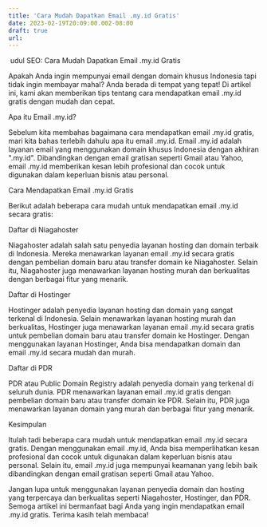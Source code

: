 ```yaml
---
title: 'Cara Mudah Dapatkan Email .my.id Gratis'
date: 2023-02-19T20:09:00.002-08:00
draft: true
url: 
---
```


 udul SEO: Cara Mudah Dapatkan Email .my.id Gratis

  

Apakah Anda ingin mempunyai email dengan domain khusus Indonesia tapi tidak ingin membayar mahal? Anda berada di tempat yang tepat! Di artikel ini, kami akan memberikan tips tentang cara mendapatkan email .my.id gratis dengan mudah dan cepat.

  

Apa itu Email .my.id?

  

Sebelum kita membahas bagaimana cara mendapatkan email .my.id gratis, mari kita bahas terlebih dahulu apa itu email .my.id. Email .my.id adalah layanan email yang menggunakan domain khusus Indonesia dengan akhiran ".my.id". Dibandingkan dengan email gratisan seperti Gmail atau Yahoo, email .my.id memberikan kesan lebih profesional dan cocok untuk digunakan dalam keperluan bisnis atau personal.

  

Cara Mendapatkan Email .my.id Gratis

  

Berikut adalah beberapa cara mudah untuk mendapatkan email .my.id secara gratis:

  

Daftar di Niagahoster

Niagahoster adalah salah satu penyedia layanan hosting dan domain terbaik di Indonesia. Mereka menawarkan layanan email .my.id secara gratis dengan pembelian domain baru atau transfer domain ke Niagahoster. Selain itu, Niagahoster juga menawarkan layanan hosting murah dan berkualitas dengan berbagai fitur yang menarik.

  

Daftar di Hostinger

Hostinger adalah penyedia layanan hosting dan domain yang sangat terkenal di Indonesia. Selain menawarkan layanan hosting murah dan berkualitas, Hostinger juga menawarkan layanan email .my.id secara gratis untuk pembelian domain baru atau transfer domain ke Hostinger. Dengan menggunakan layanan Hostinger, Anda bisa mendapatkan domain dan email .my.id secara mudah dan murah.

  

Daftar di PDR

PDR atau Public Domain Registry adalah penyedia domain yang terkenal di seluruh dunia. PDR menawarkan layanan email .my.id gratis dengan pembelian domain baru atau transfer domain ke PDR. Selain itu, PDR juga menawarkan layanan domain yang murah dan berbagai fitur yang menarik.

  

Kesimpulan

  

Itulah tadi beberapa cara mudah untuk mendapatkan email .my.id secara gratis. Dengan menggunakan email .my.id, Anda bisa memperlihatkan kesan profesional dan cocok untuk digunakan dalam keperluan bisnis atau personal. Selain itu, email .my.id juga mempunyai keamanan yang lebih baik dibandingkan dengan email gratisan seperti Gmail atau Yahoo.

  

Jangan lupa untuk menggunakan layanan penyedia domain dan hosting yang terpercaya dan berkualitas seperti Niagahoster, Hostinger, dan PDR. Semoga artikel ini bermanfaat bagi Anda yang ingin mendapatkan email .my.id gratis. Terima kasih telah membaca!